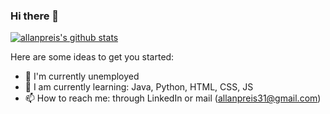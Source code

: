 ### Hi there 👋

[![allanpreis's github stats](https://github-readme-stats.vercel.app/api?username=allanpreis "![allanpreis's github stats")](https://github.com/allanpreis/github-readme-stats)


Here are some ideas to get you started:

- 🔭 I'm currently unemployed
- 🌱 I am currently learning: Java, Python, HTML, CSS, JS
- 📫 How to reach me: through LinkedIn or mail (allanpreis31@gmail.com)

